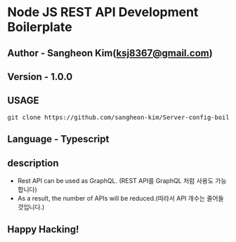 # Node JS REST API Development Boilerplate

## Author - Sangheon Kim(ksj8367@gmail.com)

## Version - 1.0.0

## USAGE

<pre>git clone https://github.com/sangheon-kim/Server-config-boilerplate.git</pre>

## Language - Typescript

## description

- Rest API can be used as GraphQL. (REST API를 GraphQL 처럼 사용도 가능합니다)
- As a result, the number of APIs will be reduced.(따라서 API 개수는 줄어들 것입니다.)

## Happy Hacking!
